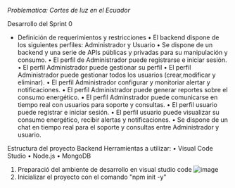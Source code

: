*Problematica: Cortes de luz en el Ecuador*

Desarrollo del Sprint 0
- Definición de requerimientos y restricciones
•	El backend dispone de los siguientes perfiles: Administrador y Usuario
•	Se dispone de un backend y una serie de APIs públicas y privadas para su manipulación y consumo.
•	El perfil de Administrador puede registrarse e iniciar sesión.
•	El perfil Administrador puede gestionar su perfil
•	El perfil Administrador puede gestionar todos los usuarios (crear,modificar y eliminar).
•	El perfil Administrador configurar y monitoriar alertar y notificaciones.
•	El perfil Administrador puede generar reportes sobre el consumo energético.
•	El perfil Adminstrador puede comunicarse en tiempo real con usuarios para soporte y consultas.
•	El perfil usuario puede registrar e iniciar sesión.
•	El perfil usuario puede visualizar su consumo energético, recibir alertas y notificaciones.
•	Se dispone de un chat en tiempo real para el soporte y consultas entre Administrador y usuario.

Estructura del proyecto Backend
Herramientas a utilizar:
•	Visual Code Studio
•	Node.js
•	MongoDB

1) Preparació del ambiente de desarrollo en visual studio code
![image](https://github.com/JSaulB/Proyecto_Ecuador/assets/133398724/d96a84c1-eef6-46c2-9923-890ff59096b8)
2) Inicializar el proyecto con el comando "npm init -y"
